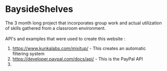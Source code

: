 # BaysideShelves
The 3 month long project that incorporates group work and actual utilization of skills gathered from a classroom environment.
<br>
<br>
API's and examples that were used to create this website : <br>
1. https://www.kunkalabs.com/mixitup/ - This creates an automatic filtering system <br>
2. https://developer.paypal.com/docs/api/ - This is the PayPal API <br>
3. <br>
